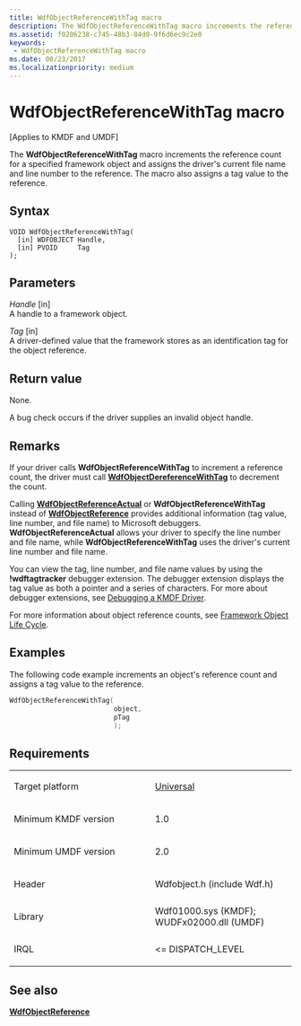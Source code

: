 ```yaml
---
title: WdfObjectReferenceWithTag macro
description: The WdfObjectReferenceWithTag macro increments the reference count for a specified framework object and assigns the driver's current file name and line number to the reference. The macro also assigns a tag value to the reference.
ms.assetid: f0206238-c745-48b3-84d0-9f6d6ec9c2e0
keywords:
 - WdfObjectReferenceWithTag macro
ms.date: 08/23/2017
ms.localizationpriority: medium
---
```


# WdfObjectReferenceWithTag macro


\[Applies to KMDF and UMDF\]

The **WdfObjectReferenceWithTag** macro increments the reference count for a specified framework object and assigns the driver's current file name and line number to the reference. The macro also assigns a tag value to the reference.

Syntax
------

```ManagedCPlusPlus
VOID WdfObjectReferenceWithTag(
  [in] WDFOBJECT Handle,
  [in] PVOID     Tag
);
```

Parameters
----------

*Handle* \[in\]  
A handle to a framework object.

*Tag* \[in\]  
A driver-defined value that the framework stores as an identification tag for the object reference.

Return value
------------

None.

A bug check occurs if the driver supplies an invalid object handle.

Remarks
-------

If your driver calls **WdfObjectReferenceWithTag** to increment a reference count, the driver must call [**WdfObjectDereferenceWithTag**](wdfobjectdereferencewithtag.md) to decrement the count.

Calling [**WdfObjectReferenceActual**](https://docs.microsoft.com/windows-hardware/drivers/ddi/wdfobject/nf-wdfobject-wdfobjectreferenceactual) or **WdfObjectReferenceWithTag** instead of [**WdfObjectReference**](wdfobjectreference.md) provides additional information (tag value, line number, and file name) to Microsoft debuggers. **WdfObjectReferenceActual** allows your driver to specify the line number and file name, while **WdfObjectReferenceWithTag** uses the driver's current line number and file name.

You can view the tag, line number, and file name values by using the **!wdftagtracker** debugger extension. The debugger extension displays the tag value as both a pointer and a series of characters. For more about debugger extensions, see [Debugging a KMDF Driver](https://docs.microsoft.com/windows-hardware/drivers/wdf/debugging-a-wdf-driver).

For more information about object reference counts, see [Framework Object Life Cycle](https://docs.microsoft.com/windows-hardware/drivers/wdf/framework-object-life-cycle).

Examples
--------

The following code example increments an object's reference count and assigns a tag value to the reference.

```cpp
WdfObjectReferenceWithTag(
                          object,
                          pTag
                          );
```

Requirements
------------

<table>
<colgroup>
<col width="50%" />
<col width="50%" />
</colgroup>
<tbody>
<tr class="odd">
<td><p>Target platform</p></td>
<td><a href="https://go.microsoft.com/fwlink/p/?linkid=531356" data-raw-source="[Universal](https://go.microsoft.com/fwlink/p/?linkid=531356)">Universal</a></td>
</tr>
<tr class="even">
<td><p>Minimum KMDF version</p></td>
<td><p>1.0</p></td>
</tr>
<tr class="odd">
<td><p>Minimum UMDF version</p></td>
<td><p>2.0</p></td>
</tr>
<tr class="even">
<td><p>Header</p></td>
<td>Wdfobject.h (include Wdf.h)</td>
</tr>
<tr class="odd">
<td><p>Library</p></td>
<td>Wdf01000.sys (KMDF);
WUDFx02000.dll (UMDF)</td>
</tr>
<tr class="even">
<td><p>IRQL</p></td>
<td><p>&lt;= DISPATCH_LEVEL</p></td>
</tr>
</tbody>
</table>

## See also


[**WdfObjectReference**](wdfobjectreference.md)

 

 






